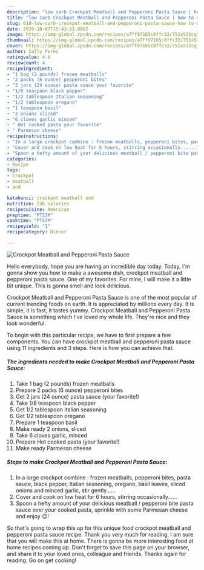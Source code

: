 ```yaml
---
description: "low carb Crockpot Meatball and Pepperoni Pasta Sauce | how to make homemade Crockpot Meatball and Pepperoni Pasta Sauce"
title: "low carb Crockpot Meatball and Pepperoni Pasta Sauce | how to make homemade Crockpot Meatball and Pepperoni Pasta Sauce"
slug: 610-low-carb-crockpot-meatball-and-pepperoni-pasta-sauce-how-to-make-homemade-crockpot-meatball-and-pepperoni-pasta-sauce
date: 2020-10-07T15:43:51.806Z
image: https://img-global.cpcdn.com/recipes/a7ff97165c0ffc32/751x532cq70/crockpot-meatball-and-pepperoni-pasta-sauce-recipe-main-photo.jpg
thumbnail: https://img-global.cpcdn.com/recipes/a7ff97165c0ffc32/751x532cq70/crockpot-meatball-and-pepperoni-pasta-sauce-recipe-main-photo.jpg
cover: https://img-global.cpcdn.com/recipes/a7ff97165c0ffc32/751x532cq70/crockpot-meatball-and-pepperoni-pasta-sauce-recipe-main-photo.jpg
author: Sally Perez
ratingvalue: 4.6
reviewcount: 4
recipeingredient:
- "1 bag (2 pounds) frozen meatballs"
- "2 packs (6 ounce) pepperoni bites"
- "2 jars (24 ounce) pasta sauce your favorite"
- "1/8 teaspoon black pepper"
- "1/2 tablespoon Italian seasoning"
- "1/2 tablespoon oregano"
- "1 teaspoon basil"
- "2 onions sliced"
- "6 cloves garlic minced"
- " Hot cooked pasta your favorite"
- " Parmesan cheese"
recipeinstructions:
- "In a large crockpot combine : frozen meatballs, pepperoni bites, pasta sauce, black pepper, Italian seasoning, oregano, basil leaves, sliced onions and minced garlic, stir gently......"
- "Cover and cook on low heat for 6 hours, stirring occasionally......"
- "Spoon a hefty amount of your delicious meatball / pepperoni bite pasta sauce over your cooked pasta, sprinkle with some Parmesan cheese and enjoy 😉!"
categories:
- Recipe
tags:
- crockpot
- meatball
- and

katakunci: crockpot meatball and 
nutrition: 236 calories
recipecuisine: American
preptime: "PT23M"
cooktime: "PT47M"
recipeyield: "1"
recipecategory: Dinner

---
```



![Crockpot Meatball and Pepperoni Pasta Sauce](https://img-global.cpcdn.com/recipes/a7ff97165c0ffc32/751x532cq70/crockpot-meatball-and-pepperoni-pasta-sauce-recipe-main-photo.jpg)

Hello everybody, hope you are having an incredible day today. Today, I'm gonna show you how to make a awesome dish, crockpot meatball and pepperoni pasta sauce. One of my favorites. For mine, I will make it a little bit unique. This is gonna smell and look delicious.

Crockpot Meatball and Pepperoni Pasta Sauce is one of the most popular of current trending foods on earth. It is appreciated by millions every day. It is simple, it is fast, it tastes yummy. Crockpot Meatball and Pepperoni Pasta Sauce is something which I've loved my whole life. They're nice and they look wonderful.




To begin with this particular recipe, we have to first prepare a few components. You can have crockpot meatball and pepperoni pasta sauce using 11 ingredients and 3 steps. Here is how you can achieve that.

<!--inarticleads1-->

##### The ingredients needed to make Crockpot Meatball and Pepperoni Pasta Sauce:

1. Take 1 bag (2 pounds) frozen meatballs
1. Prepare 2 packs (6 ounce) pepperoni bites
1. Get 2 jars (24 ounce) pasta sauce (your favorite!)
1. Take 1/8 teaspoon black pepper
1. Get 1/2 tablespoon Italian seasoning
1. Get 1/2 tablespoon oregano
1. Prepare 1 teaspoon basil
1. Make ready 2 onions, sliced
1. Take 6 cloves garlic, minced
1. Prepare  Hot cooked pasta (your favorite!)
1. Make ready  Parmesan cheese




<!--inarticleads2-->

##### Steps to make Crockpot Meatball and Pepperoni Pasta Sauce:

1. In a large crockpot combine : frozen meatballs, pepperoni bites, pasta sauce, black pepper, Italian seasoning, oregano, basil leaves, sliced onions and minced garlic, stir gently......
1. Cover and cook on low heat for 6 hours, stirring occasionally......
1. Spoon a hefty amount of your delicious meatball / pepperoni bite pasta sauce over your cooked pasta, sprinkle with some Parmesan cheese and enjoy 😉!




So that's going to wrap this up for this unique food crockpot meatball and pepperoni pasta sauce recipe. Thank you very much for reading. I am sure that you will make this at home. There is gonna be more interesting food at home recipes coming up. Don't forget to save this page on your browser, and share it to your loved ones, colleague and friends. Thanks again for reading. Go on get cooking!
